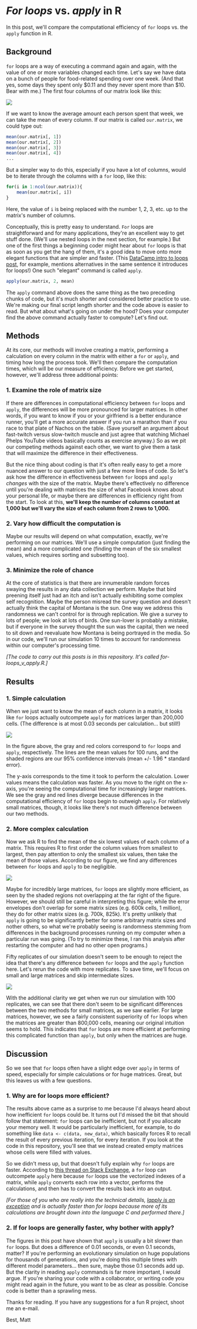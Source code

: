 # _For loops_ vs. _apply_ in R
In this post, we'll compare the computational efficiency of `for` loops vs. the `apply` function in R. 

## Background
`for` loops are a way of executing a command again and again, with the value of one or more variables changed each time. Let's say we have data on a bunch of people for food-related spending over one week. (And that yes, some days they spent only $0.11 and they never spent more than $10. Bear with me.) The first four columns of our matrix look like this:

![](https://1.bp.blogspot.com/-k8urW3PwrNo/WWfNHpLzWEI/AAAAAAAABZQ/QT98q-Nq9Z4Hq-yFRpUL-lgVppNEIXX4ACLcBGAs/s1600/spent.png)

If we want to know the average amount each person spent that week, we can take the mean of every column. If our matrix is called `our.matrix`, we could type out: 

```r
mean(our.matrix[, 1])
mean(our.matrix[, 2])
mean(our.matrix[, 3])
mean(our.matrix[, 4])
...
```

But a simpler way to do this, especially if you have a lot of columns, would be to iterate through the columns with a `for` loop, like this:

```r
for(i in 1:ncol(our.matrix)){
    mean(our.matrix[, i])
}
```
Here, the value of `i` is being replaced with the number 1, 2, 3, etc. up to the matrix's number of columns. 

Conceptually, this is pretty easy to understand. `For` loops are straightforward and for many applications, they're an excellent way to get stuff done. (We'll use nested loops in the next section, for example.) But one of the first things a beginning coder might hear about `for` loops is that as soon as you get the hang of them, it's a good idea to move onto more elegant functions that are simpler and faster. (This [DataCamp intro to loops post](https://www.datacamp.com/community/tutorials/tutorial-on-loops-in-r#gs.DrVUdXM), for example, mentions alternatives in the same sentence it introduces for loops!) One such "elegant" command is called `apply`. 

```r
apply(our.matrix, 2, mean)
```

The `apply` command above does the same thing as the two preceding chunks of code, but it's much shorter and considered better practice to use. We're making our final script length shorter and the code above is easier to read. But what about what's going on under the hood? Does your computer find the above command actually faster to compute? Let's find out.

## Methods
At its core, our methods will involve creating a matrix, performing a calculation on every column in the matrix with either a `for` or `apply`, and timing how long the process took. We'll then compare the computation times, which will be our measure of efficiency. Before we get started, however, we'll address three additional points:

### 1. Examine the role of matrix size
If there are differences in computational efficiency between `for` loops and `apply`, the differences will be more pronounced for larger matrices. In other words, if you want to know if you or your girlfriend is a better endurance runner, you'll get a more accurate answer if you run a marathon than if you race to that plate of Nachos on the table. (Save yourself an argument about fast-twitch versus slow-twitch muscle and just agree that watching Michael Phelps YouTube videos basically counts as exercise anyway.) So as we pit our competing methods against each other, we want to give them a task that will maximize the difference in their effectiveness.

But the nice thing about coding is that it's often really easy to get a more nuanced answer to our question with just a few more lines of code. So let's ask how the difference in effectiveness between `for` loops and `apply` _changes_ with the size of the matrix. Maybe there's effectively no difference until you're dealing with matrices the size of what Facebook knows about your personal life, or maybe there are differences in efficiency right from the start. To look at this, **we'll keep the number of columns constant at 1,000 but we'll vary the size of each column from 2 rows to 1,000.**

### 2. Vary how difficult the computation is
Maybe our results will depend on what computation, exactly, we're performing on our matrices. We'll use a simple computation (just finding the mean) and a more complicated one (finding the mean of the six smallest values, which requires sorting and subsetting too).  

### 3. Minimize the role of chance
At the core of statistics is that there are innumerable random forces swaying the results in any data collection we perform. Maybe that bird preening itself just had an itch and isn't actually exhibiting some complex self recognition. Maybe the person misread the survey question and doesn't actually think the capital of Montana is the sun. One way we address this randomness we can't control for is through replication. We give a survey to lots of people; we look at lots of birds. One sun-lover is probably a mistake, but if everyone in the survey thought the sun was the capital, then we need to sit down and reevaluate how Montana is being portrayed in the media. So in our code, we'll run our simulation 10 times to account for randomness within our computer's processing time.

_[The code to carry out this posts is in this repository. It's called for-loops_v_apply.R.]_

## Results
### 1. Simple calculation
When we just want to know the mean of each column in a matrix, it looks like `for` loops actually outcompete `apply` for matrices larger than 200,000 cells. (The difference is at most 0.03 seconds per calculation... but still!) 

![](https://i.imgur.com/sUOOLUZ.png)

In the figure above, the gray and red colors correspond to `for` loops and `apply`, respectively. The lines are the mean values for 100 runs, and the shaded regions are our 95% confidence intervals (mean +/- 1.96 * standard error).

The y-axis corresponds to the time it took to perform the calculation. Lower values means the calculation was faster. As you move to the right on the x-axis, you're seeing the computational time for increasingly larger matrices. We see the gray and red lines diverge because differences in the computational efficiency of `for` loops begin to outweigh `apply`. For relatively small matrices, though, it looks like there's not much difference between our two methods. 

### 2. More complex calculation
Now we ask R to find the mean of the six lowest values of each column of a matrix. This requires R to first order the column values from smallest to largest, then pay attention to only the smallest six values, then take the mean of those values. According to our figure, we find any differences between `for` loops and `apply` to be negligible. 

![](https://i.imgur.com/eyzGTLC.png)

Maybe for incredibly large matrices, `for` loops are slightly more efficient, as seen by the shaded regions not overlapping at the far right of the figure. However, we should still be careful in interpreting this figure; while the error envelopes don't overlap for some matrix sizes (e.g. 600k cells, 1 million), they do for other matrix sizes (e.g. 700k, 825k). It's pretty unlikely that `apply` is going to be significantly better for some arbitrary matrix sizes and nother others, so what we're probably seeing is randomness stemming from differences in the background processes running on my computer when a particular run was going. (To try to minimize these, I ran this analysis after restarting the computer and had no other open programs.) 

Fifty replicates of our simulation doesn't seem to be enough to reject the idea that there's any difference between `for` loops and the `apply` function here. Let's rerun the code with more replicates. To save time, we'll focus on small and large matrices and skip intermediate sizes.

![](https://i.imgur.com/f7WLhas.png)

With the additional clarity we get when we run our simulation with 100 replicates, we can see that there don't seem to be significant differences between the two methods for small matrices, as we saw earlier. For large matrices, however, we see a fairly consistent superiority of `for` loops when the matrices are greater than 800,000 cells, meaning our original intuition seems to hold. This indicates that `for` loops are more efficient at performing this complicated function than `apply`, but only when the matrices are huge.

## Discussion
So we see that `for` loops often have a slight edge over `apply` in terms of speed, especially for simple calculations or for huge matrices. Great, but this leaves us with a few questions.

### 1. Why are for loops more efficient?
The results above came as a surprise to me because I'd always heard about how inefficient `for` loops could be. It turns out I'd missed the bit that should follow that statement: `for` loops can be inefficient, but not if you allocate your memory well. It would be particularly inefficient, for example, to do something like `data <- c(data, new_data)`, which basically forces R to recall the result of every previous iteration, for every iteration. If you look at the code in this repository, you'll see that we instead created empty matrices whose cells were filled with values. 

So we didn't mess up, but that doesn't fully explain why `for` loops are faster. According to [this thread on Stack Exchange](https://stackoverflow.com/questions/5533246/why-is-apply-method-slower-than-a-for-loop-in-r), a `for` loop can outcompete `apply` here because `for` loops use the vectorized indexes of a matrix, while `apply` converts each row into a vector, performs the calculations, and then has to convert the results back into an output. 

_[For those of you who are really into the technical details, [lapply is an exception](https://stackoverflow.com/questions/2275896/is-rs-apply-family-more-than-syntactic-sugar) and is actually faster than for loops because more of its calculations are brought down into the language C and performed there.]_

### 2. If for loops are generally faster, why bother with apply?
The figures in this post have shown that `apply` is usually a bit slower than `for` loops. But does a difference of 0.01 seconds, or even 0.1 seconds, matter? If you're performing an evolutionary simulation on huge populations for thousands of generations, and you're doing this multiple times with different model parameters... then sure, maybe those 0.1 seconds add up. But the clarity in reading `apply` commands is far more important, I would argue. If you're sharing your code with a collaborator, or writing code you might read again in the future, you want to be as clear as possible. Concise code is better than a sprawling mess.

Thanks for reading. If you have any suggestions for a fun R project, shoot me an e-mail.

Best,
Matt
